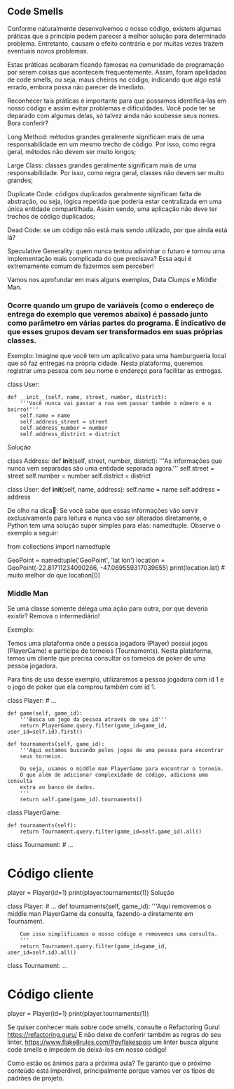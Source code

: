 ## Code Smells

Conforme naturalmente desenvolvemos o nosso código, existem algumas práticas que a princípio podem parecer a melhor solução para determinado problema. Entretanto, causam o efeito contrário e por muitas vezes trazem eventuais novos problemas.

Estas práticas acabaram ficando famosas na comunidade de programação por serem coisas que acontecem frequentemente. Assim, foram apelidados de code smells, ou seja, maus cheiros no código, indicando que algo está errado, embora possa não parecer de imediato.

Reconhecer tais práticas é importante para que possamos identificá-las em nosso código e assim evitar problemas e dificuldades. Você pode ter se deparado com algumas delas, só talvez ainda não soubesse seus nomes. Bora conferir?

Long Method: métodos grandes geralmente significam mais de uma responsabilidade em um mesmo trecho de código. Por isso, como regra geral, métodos não devem ser muito longos;

Large Class: classes grandes geralmente significam mais de uma responsabilidade. Por isso, como regra geral, classes não devem ser muito grandes;

Duplicate Code: códigos duplicados geralmente significam falta de abstração, ou seja, lógica repetida que poderia estar centralizada em uma única entidade compartilhada. Assim sendo, uma aplicação não deve ter trechos de código duplicados;

Dead Code: se um código não está mais sendo utilizado, por que ainda está lá?

Speculative Generality: quem nunca tentou adivinhar o futuro e tornou uma implementação mais complicada do que precisava? Essa aqui é extremamente comum de fazermos sem perceber!

Vamos nos aprofundar em mais alguns exemplos, Data Clumps e Middle Man.

### Ocorre quando um grupo de variáveis (como o endereço de entrega do exemplo que veremos abaixo) é passado junto como parâmetro em várias partes do programa. É indicativo de que esses grupos devam ser transformados em suas próprias classes.

Exemplo:
Imagine que você tem um aplicativo para uma hamburgueria local que só faz entregas na própria cidade. Nesta plataforma, queremos registrar uma pessoa com seu nome e endereço para facilitar as entregas.

class User:

    def __init__(self, name, street, number, district):
        '''Você nunca vai passar a rua sem passar também o número e o bairro!'''
        self.name = name
        self.address_street = street
        self.address_number = number
        self.address_district = district
Solução

class Address:
    def __init__(self, street, number, district):
        '''As informações que nunca vem separadas são uma entidade separada agora.'''
        self.street = street
        self.number = number
        self.district = district

class User:
    def __init__(self, name, address):
        self.name = name
        self.address = address

De olho na dica👀: Se você sabe que essas informações vão servir exclusivamente para leitura e nunca vão ser alterados diretamente, o Python tem uma solução super simples para elas: namedtuple. Observe o exemplo a seguir:

from collections import namedtuple

GeoPoint = namedtuple('GeoPoint', 'lat lon')
location = GeoPoint(-22.81711234090266, -47.069559317039655)
print(location.lat) # muito melhor do que location[0]


### Middle Man

Se uma classe somente delega uma ação para outra, por que deveria existir? Remova o intermediário!

Exemplo:

Temos uma plataforma onde a pessoa jogadora (Player) possui jogos (PlayerGame) e participa de torneios (Tournaments). Nesta plataforma, temos um cliente que precisa consultar os torneios de poker de uma pessoa jogadora.

Para fins de uso desse exemplo, utilizaremos a pessoa jogadora com id 1 e o jogo de poker que ela comprou também com id 1.

class Player:
    # ...

    def game(self, game_id):
        '''Busca um jogo da pessoa através do seu id'''
        return PlayerGame.query.filter(game_id=game_id, user_id=self.id).first()

    def tournaments(self, game_id):
        '''Aqui estamos buscando pelos jogos de uma pessoa para encontrar
        seus torneios.

        Ou seja, usamos o middle man PlayerGame para encontrar o torneio.
        O que além de adicionar complexidade de código, adiciona uma consulta
        extra ao banco de dados.
        '''
        return self.game(game_id).tournaments()

class PlayerGame:

    def tournaments(self):
        return Tournament.query.filter(game_id=self.game_id).all()


class Tournament:
    # ...

# Código cliente

player = Player(id=1)
print(player.tournaments(1))
Solução

class Player:
    # ...
    def tournaments(self, game_id):
        '''Aqui removemos o middle man PlayerGame da consulta,
        fazendo-a diretamente em Tournament.

        Com isso simplificamos o nosso código e removemos uma consulta.
        '''
        return Tournament.query.filter(game_id=game_id, user_id=self.id).all()

class Tournament:
    ...

# Código cliente

player = Player(id=1)
print(player.tournaments(1))

Se quiser conhecer mais sobre code smells, consulte o Refactoring Guru! https://refactoring.guru/ E não deixe de conferir também as regras do seu linter, https://www.flake8rules.com/#pyflakespois um linter busca alguns code smells e impedem de deixá-los em nosso código!

Como estão os ânimos para a próxima aula? Te garanto que o próximo conteúdo está imperdível, principalmente porque vamos ver os tipos de padrões de projeto.
